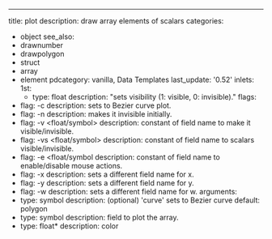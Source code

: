 ---
title: plot
description: draw array elements of scalars
categories:
- object
see_also: 
- drawnumber
- drawpolygon
- struct
- array
- element
pdcategory: vanilla,  Data Templates
last_update: '0.52'
inlets:
  1st:
  - type: float
    description: "sets visibility (1: visible, 0: invisible)."
flags:
- flag: -c
  description: sets to Bezier curve plot.
- flag: -n 
  description: makes it invisible initially.
- flag: -v <float/symbol>
  description: constant of field name to make it visible/invisible.
- flag: -vs <float/symbol>
  description: constant of field name to scalars visible/invisible.
- flag: -e <float/symbol
  description: constant of field name to enable/disable mouse actions.
- flag: -x <symbol>
  description: sets a different field name for x.
- flag: -y <symbol>
  description: sets a different field name for y.
- flag: -w <symbol>
  description: sets a different field name for w.
arguments:
- type: symbol
  description: (optional) 'curve' sets to Bezier curve 
  default: polygon
- type: symbol
  description: field to plot the array.
- type: float*
  description: color 
